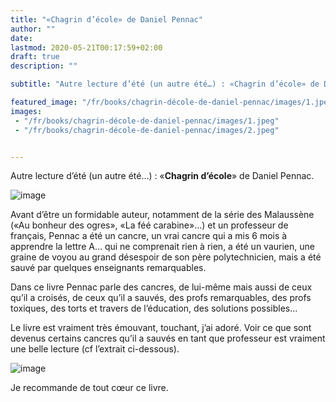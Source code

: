 ```yaml
---
title: "«Chagrin d’école» de Daniel Pennac"
author: ""
date: 
lastmod: 2020-05-21T00:17:59+02:00
draft: true
description: ""

subtitle: "Autre lecture d’été (un autre été…) : «Chagrin d’école» de Daniel Pennac."

featured_image: "/fr/books/chagrin-décole-de-daniel-pennac/images/1.jpeg" 
images:
 - "/fr/books/chagrin-décole-de-daniel-pennac/images/1.jpeg"
 - "/fr/books/chagrin-décole-de-daniel-pennac/images/2.jpeg"


---
```


Autre lecture d’été (un autre été…) : «**Chagrin d’école**» de Daniel Pennac.




![image](images/1.jpeg#layoutTextWidth)



Avant d’être un formidable auteur, notamment de la série des Malaussène («Au bonheur des ogres», «La féé carabine»…) et un professeur de français, Pennac a été un cancre, un vrai cancre qui a mis 6 mois à apprendre la lettre A… qui ne comprenait rien à rien, a été un vaurien, une graine de voyou au grand désespoir de son père polytechnicien, mais a été sauvé par quelques enseignants remarquables.

Dans ce livre Pennac parle des cancres, de lui-même mais aussi de ceux qu’il a croisés, de ceux qu’il a sauvés, des profs remarquables, des profs toxiques, des torts et travers de l’éducation, des solutions possibles… 

Le livre est vraiment très émouvant, touchant, j’ai adoré. Voir ce que sont devenus certains cancres qu’il a sauvés en tant que professeur est vraiment une belle lecture (cf l’extrait ci-dessous).




![image](images/2.jpeg#layoutTextWidth)



Je recommande de tout cœur ce livre.
